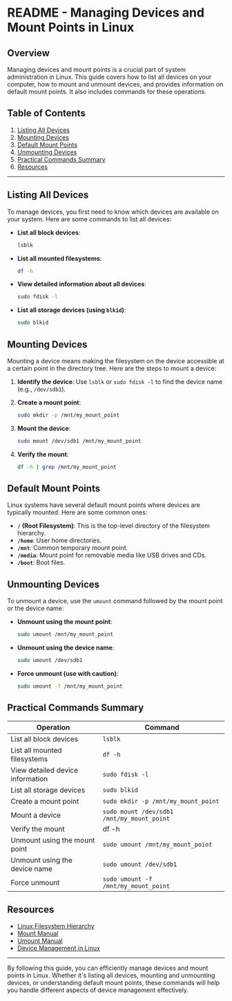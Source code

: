 # README - Managing Devices and Mount Points in Linux

## Overview

Managing devices and mount points is a crucial part of system administration in Linux. This guide covers how to list all devices on your computer, how to mount and unmount devices, and provides information on default mount points. It also includes commands for these operations.

## Table of Contents

1. [Listing All Devices](#listing-all-devices)
2. [Mounting Devices](#mounting-devices)
3. [Default Mount Points](#default-mount-points)
4. [Unmounting Devices](#unmounting-devices)
5. [Practical Commands Summary](#practical-commands-summary)
6. [Resources](#resources)

---

## Listing All Devices

To manage devices, you first need to know which devices are available on your system. Here are some commands to list all devices:

- **List all block devices**:
  ```sh
  lsblk
  ```

- **List all mounted filesystems**:
  ```sh
  df -h
  ```

- **View detailed information about all devices**:
  ```sh
  sudo fdisk -l
  ```

- **List all storage devices (using `blkid`)**:
  ```sh
  sudo blkid
  ```

## Mounting Devices

Mounting a device means making the filesystem on the device accessible at a certain point in the directory tree. Here are the steps to mount a device:

1. **Identify the device**:
   Use `lsblk` or `sudo fdisk -l` to find the device name (e.g., `/dev/sdb1`).

2. **Create a mount point**:
   ```sh
   sudo mkdir -p /mnt/my_mount_point
   ```

3. **Mount the device**:
   ```sh
   sudo mount /dev/sdb1 /mnt/my_mount_point
   ```

4. **Verify the mount**:
   ```sh
   df -h | grep /mnt/my_mount_point
   ```

## Default Mount Points

Linux systems have several default mount points where devices are typically mounted. Here are some common ones:

- **`/` (Root Filesystem)**: This is the top-level directory of the filesystem hierarchy.
- **`/home`**: User home directories.
- **`/mnt`**: Common temporary mount point.
- **`/media`**: Mount point for removable media like USB drives and CDs.
- **`/boot`**: Boot files.

## Unmounting Devices

To unmount a device, use the `umount` command followed by the mount point or the device name:

- **Unmount using the mount point**:
  ```sh
  sudo umount /mnt/my_mount_point
  ```

- **Unmount using the device name**:
  ```sh
  sudo umount /dev/sdb1
  ```

- **Force unmount (use with caution)**:
  ```sh
  sudo umount -f /mnt/my_mount_point
  ```

## Practical Commands Summary

| Operation                            | Command                                      |
|--------------------------------------|----------------------------------------------|
| List all block devices               | `lsblk`                                      |
| List all mounted filesystems         | `df -h`                                      |
| View detailed device information     | `sudo fdisk -l`                              |
| List all storage devices             | `sudo blkid`                                 |
| Create a mount point                 | `sudo mkdir -p /mnt/my_mount_point`          |
| Mount a device                       | `sudo mount /dev/sdb1 /mnt/my_mount_point`   |
| Verify the mount                     | df -h | grep /mnt/my_mount_point           |
| Unmount using the mount point        | `sudo umount /mnt/my_mount_point`            |
| Unmount using the device name        | `sudo umount /dev/sdb1`                      |
| Force unmount                        | `sudo umount -f /mnt/my_mount_point`         |

## Resources

- [Linux Filesystem Hierarchy](https://tldp.org/LDP/Linux-Filesystem-Hierarchy/html/)
- [Mount Manual](https://man7.org/linux/man-pages/man8/mount.8.html)
- [Umount Manual](https://man7.org/linux/man-pages/man8/umount.8.html)
- [Device Management in Linux](https://www.kernel.org/doc/html/latest/admin-guide/devices.html)

---

By following this guide, you can efficiently manage devices and mount points in Linux. Whether it's listing all devices, mounting and unmounting devices, or understanding default mount points, these commands will help you handle different aspects of device management effectively.
